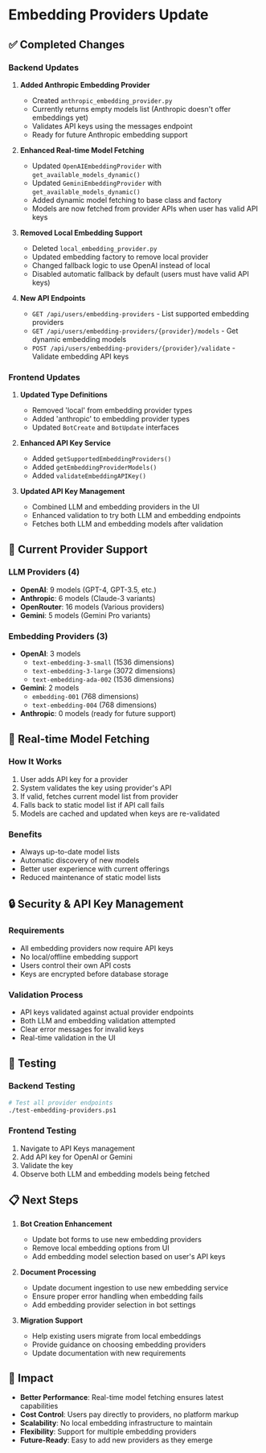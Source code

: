 # Embedding Providers Update

## ✅ Completed Changes

### Backend Updates

1. **Added Anthropic Embedding Provider**
   - Created `anthropic_embedding_provider.py`
   - Currently returns empty models list (Anthropic doesn't offer embeddings yet)
   - Validates API keys using the messages endpoint
   - Ready for future Anthropic embedding support

2. **Enhanced Real-time Model Fetching**
   - Updated `OpenAIEmbeddingProvider` with `get_available_models_dynamic()`
   - Updated `GeminiEmbeddingProvider` with `get_available_models_dynamic()`
   - Added dynamic model fetching to base class and factory
   - Models are now fetched from provider APIs when user has valid API keys

3. **Removed Local Embedding Support**
   - Deleted `local_embedding_provider.py`
   - Updated embedding factory to remove local provider
   - Changed fallback logic to use OpenAI instead of local
   - Disabled automatic fallback by default (users must have valid API keys)

4. **New API Endpoints**
   - `GET /api/users/embedding-providers` - List supported embedding providers
   - `GET /api/users/embedding-providers/{provider}/models` - Get dynamic embedding models
   - `POST /api/users/embedding-providers/{provider}/validate` - Validate embedding API keys

### Frontend Updates

1. **Updated Type Definitions**
   - Removed 'local' from embedding provider types
   - Added 'anthropic' to embedding provider types
   - Updated `BotCreate` and `BotUpdate` interfaces

2. **Enhanced API Key Service**
   - Added `getSupportedEmbeddingProviders()`
   - Added `getEmbeddingProviderModels()`
   - Added `validateEmbeddingAPIKey()`

3. **Updated API Key Management**
   - Combined LLM and embedding providers in the UI
   - Enhanced validation to try both LLM and embedding endpoints
   - Fetches both LLM and embedding models after validation

## 🔧 Current Provider Support

### LLM Providers (4)
- **OpenAI**: 9 models (GPT-4, GPT-3.5, etc.)
- **Anthropic**: 6 models (Claude-3 variants)
- **OpenRouter**: 16 models (Various providers)
- **Gemini**: 5 models (Gemini Pro variants)

### Embedding Providers (3)
- **OpenAI**: 3 models
  - `text-embedding-3-small` (1536 dimensions)
  - `text-embedding-3-large` (3072 dimensions)
  - `text-embedding-ada-002` (1536 dimensions)
- **Gemini**: 2 models
  - `embedding-001` (768 dimensions)
  - `text-embedding-004` (768 dimensions)
- **Anthropic**: 0 models (ready for future support)

## 🚀 Real-time Model Fetching

### How It Works
1. User adds API key for a provider
2. System validates the key using provider's API
3. If valid, fetches current model list from provider
4. Falls back to static model list if API call fails
5. Models are cached and updated when keys are re-validated

### Benefits
- Always up-to-date model lists
- Automatic discovery of new models
- Better user experience with current offerings
- Reduced maintenance of static model lists

## 🔒 Security & API Key Management

### Requirements
- All embedding providers now require API keys
- No local/offline embedding support
- Users control their own API costs
- Keys are encrypted before database storage

### Validation Process
- API keys validated against actual provider endpoints
- Both LLM and embedding validation attempted
- Clear error messages for invalid keys
- Real-time validation in the UI

## 🧪 Testing

### Backend Testing
```bash
# Test all provider endpoints
./test-embedding-providers.ps1
```

### Frontend Testing
1. Navigate to API Keys management
2. Add API key for OpenAI or Gemini
3. Validate the key
4. Observe both LLM and embedding models being fetched

## 📋 Next Steps

1. **Bot Creation Enhancement**
   - Update bot forms to use new embedding providers
   - Remove local embedding options from UI
   - Add embedding model selection based on user's API keys

2. **Document Processing**
   - Update document ingestion to use new embedding service
   - Ensure proper error handling when embedding fails
   - Add embedding provider selection in bot settings

3. **Migration Support**
   - Help existing users migrate from local embeddings
   - Provide guidance on choosing embedding providers
   - Update documentation with new requirements

## 🎯 Impact

- **Better Performance**: Real-time model fetching ensures latest capabilities
- **Cost Control**: Users pay directly to providers, no platform markup
- **Scalability**: No local embedding infrastructure to maintain
- **Flexibility**: Support for multiple embedding providers
- **Future-Ready**: Easy to add new providers as they emerge